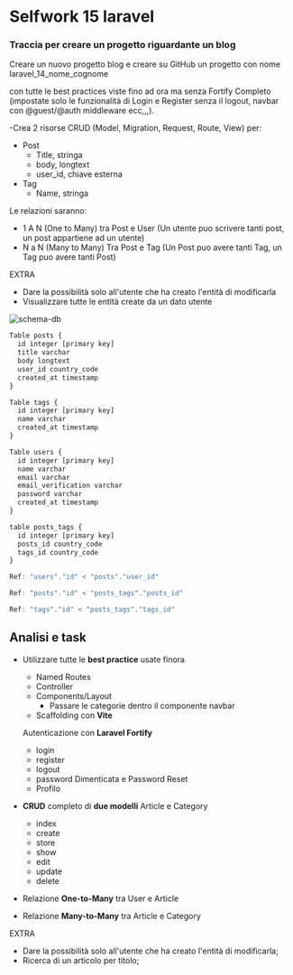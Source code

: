 # Selfwork 15 laravel

### Traccia per creare un progetto riguardante un blog

Creare un nuovo progetto blog e creare su GitHub un progetto con nome laravel_14_nome_cognome

con tutte le best practices viste fino ad ora ma senza Fortify Completo (impostate solo le funzionalità di Login e Register senza il logout, navbar con @guest/@auth middleware ecc,,,).

-Crea 2 risorse CRUD (Model, Migration, Request, Route, View) per:

- Post
    - Title, stringa
    - body, longtext
    - user_id, chiave esterna
- Tag
    - Name, stringa

Le relazioni saranno:

- 1 A N (One to Many) tra Post e User (Un utente puo scrivere tanti post, un post appartiene ad un utente)
- N a N (Many to Many) Tra Post e Tag (Un Post puo avere tanti Tag, un Tag puo avere tanti Post)

EXTRA

- Dare la possibilità solo all'utente che ha creato l'entità di modificarla
- Visualizzare tutte le entità create da un dato utente

![schema-db](public/assets/schema-db.png)

```jsx
Table posts {
  id integer [primary key]
  title varchar
  body longtext
  user_id country_code
  created_at timestamp
}

Table tags {
  id integer [primary key]
  name varchar
  created_at timestamp
}

Table users {
  id integer [primary key]
  name varchar
  email varchar
  email_verification varchar
  password varchar
  created_at timestamp
}

table posts_tags {
  id integer [primary key]
  posts_id country_code
  tags_id country_code
}

Ref: "users"."id" < "posts"."user_id"

Ref: "posts"."id" < "posts_tags"."posts_id"

Ref: "tags"."id" < "posts_tags"."tags_id"
```

## Analisi e task

- Utilizzare tutte le **best practice** usate finora
    - Named Routes
    - Controller
    - Components/Layout
        - Passare le categorie dentro il componente navbar
    - Scaffolding con **Vite**
    
    Autenticazione con **Laravel Fortify**
    
    - login
    - register
    - logout
    - password Dimenticata e Password Reset
    - Profilo
- **CRUD** completo di **due modelli** Article e Category
    - index
    - create
    - store
    - show
    - edit
    - update
    - delete
- Relazione **One-to-Many** tra User e Article
- Relazione **Many-to-Many** tra Article e Category

EXTRA

- Dare la possibilità solo all'utente che ha creato l'entità di modificarla;
- Ricerca di un articolo per titolo;